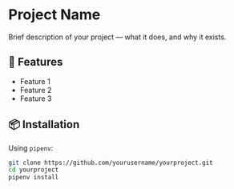 # Project Name

Brief description of your project — what it does, and why it exists.

## 🚀 Features

- Feature 1
- Feature 2
- Feature 3

## 📦 Installation

Using `pipenv`:

```bash
git clone https://github.com/yourusername/yourproject.git
cd yourproject
pipenv install
